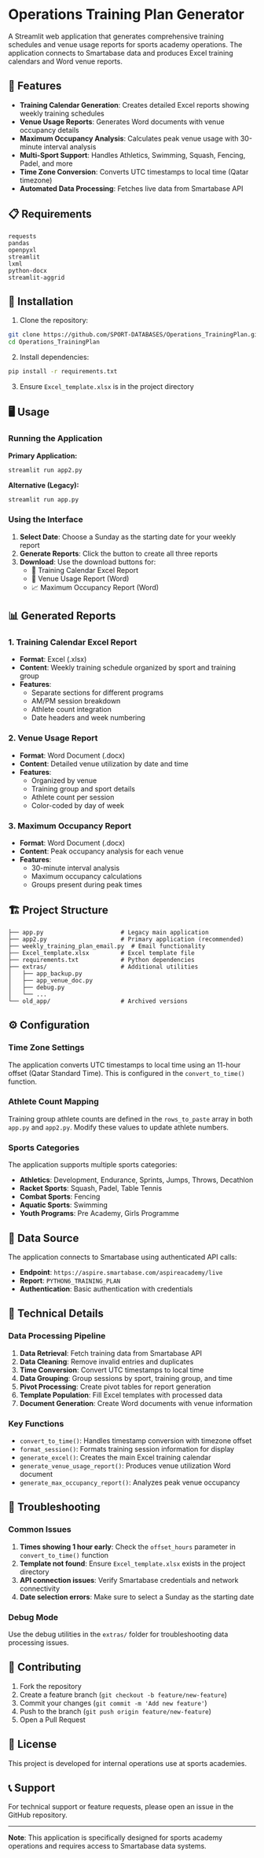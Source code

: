 # Operations Training Plan Generator

A Streamlit web application that generates comprehensive training schedules and venue usage reports for sports academy operations. The application connects to Smartabase data and produces Excel training calendars and Word venue reports.

## 🎯 Features

- **Training Calendar Generation**: Creates detailed Excel reports showing weekly training schedules
- **Venue Usage Reports**: Generates Word documents with venue occupancy details
- **Maximum Occupancy Analysis**: Calculates peak venue usage with 30-minute interval analysis
- **Multi-Sport Support**: Handles Athletics, Swimming, Squash, Fencing, Padel, and more
- **Time Zone Conversion**: Converts UTC timestamps to local time (Qatar timezone)
- **Automated Data Processing**: Fetches live data from Smartabase API

## 📋 Requirements

```
requests
pandas
openpyxl
streamlit
lxml
python-docx
streamlit-aggrid
```

## 🚀 Installation

1. Clone the repository:
```bash
git clone https://github.com/SPORT-DATABASES/Operations_TrainingPlan.git
cd Operations_TrainingPlan
```

2. Install dependencies:
```bash
pip install -r requirements.txt
```

3. Ensure `Excel_template.xlsx` is in the project directory

## 🖥️ Usage

### Running the Application

**Primary Application:**
```bash
streamlit run app2.py
```

**Alternative (Legacy):**
```bash
streamlit run app.py
```

### Using the Interface

1. **Select Date**: Choose a Sunday as the starting date for your weekly report
2. **Generate Reports**: Click the button to create all three reports
3. **Download**: Use the download buttons for:
   - 📅 Training Calendar Excel Report
   - 📄 Venue Usage Report (Word)
   - 📈 Maximum Occupancy Report (Word)

## 📊 Generated Reports

### 1. Training Calendar Excel Report
- **Format**: Excel (.xlsx)
- **Content**: Weekly training schedule organized by sport and training group
- **Features**:
  - Separate sections for different programs
  - AM/PM session breakdown
  - Athlete count integration
  - Date headers and week numbering

### 2. Venue Usage Report
- **Format**: Word Document (.docx)
- **Content**: Detailed venue utilization by date and time
- **Features**:
  - Organized by venue
  - Training group and sport details
  - Athlete count per session
  - Color-coded by day of week

### 3. Maximum Occupancy Report
- **Format**: Word Document (.docx)
- **Content**: Peak occupancy analysis for each venue
- **Features**:
  - 30-minute interval analysis
  - Maximum occupancy calculations
  - Groups present during peak times

## 🏗️ Project Structure

```
├── app.py                      # Legacy main application
├── app2.py                     # Primary application (recommended)
├── weekly_training_plan_email.py  # Email functionality
├── Excel_template.xlsx         # Excel template file
├── requirements.txt            # Python dependencies
├── extras/                     # Additional utilities
│   ├── app_backup.py
│   ├── app_venue_doc.py
│   ├── debug.py
│   └── ...
└── old_app/                    # Archived versions
```

## ⚙️ Configuration

### Time Zone Settings
The application converts UTC timestamps to local time using an 11-hour offset (Qatar Standard Time). This is configured in the `convert_to_time()` function.

### Athlete Count Mapping
Training group athlete counts are defined in the `rows_to_paste` array in both `app.py` and `app2.py`. Modify these values to update athlete numbers.

### Sports Categories
The application supports multiple sports categories:
- **Athletics**: Development, Endurance, Sprints, Jumps, Throws, Decathlon
- **Racket Sports**: Squash, Padel, Table Tennis
- **Combat Sports**: Fencing
- **Aquatic Sports**: Swimming
- **Youth Programs**: Pre Academy, Girls Programme

## 🔧 Data Source

The application connects to Smartabase using authenticated API calls:
- **Endpoint**: `https://aspire.smartabase.com/aspireacademy/live`
- **Report**: `PYTHON6_TRAINING_PLAN`
- **Authentication**: Basic authentication with credentials

## 📝 Technical Details

### Data Processing Pipeline
1. **Data Retrieval**: Fetch training data from Smartabase API
2. **Data Cleaning**: Remove invalid entries and duplicates
3. **Time Conversion**: Convert UTC timestamps to local time
4. **Data Grouping**: Group sessions by sport, training group, and time
5. **Pivot Processing**: Create pivot tables for report generation
6. **Template Population**: Fill Excel templates with processed data
7. **Document Generation**: Create Word documents with venue information

### Key Functions
- `convert_to_time()`: Handles timestamp conversion with timezone offset
- `format_session()`: Formats training session information for display
- `generate_excel()`: Creates the main Excel training calendar
- `generate_venue_usage_report()`: Produces venue utilization Word document
- `generate_max_occupancy_report()`: Analyzes peak venue occupancy

## 🐛 Troubleshooting

### Common Issues

1. **Times showing 1 hour early**: Check the `offset_hours` parameter in `convert_to_time()` function
2. **Template not found**: Ensure `Excel_template.xlsx` exists in the project directory
3. **API connection issues**: Verify Smartabase credentials and network connectivity
4. **Date selection errors**: Make sure to select a Sunday as the starting date

### Debug Mode
Use the debug utilities in the `extras/` folder for troubleshooting data processing issues.

## 🤝 Contributing

1. Fork the repository
2. Create a feature branch (`git checkout -b feature/new-feature`)
3. Commit your changes (`git commit -m 'Add new feature'`)
4. Push to the branch (`git push origin feature/new-feature`)
5. Open a Pull Request

## 📄 License

This project is developed for internal operations use at sports academies.

## 📞 Support

For technical support or feature requests, please open an issue in the GitHub repository.

---

**Note**: This application is specifically designed for sports academy operations and requires access to Smartabase data systems.